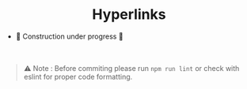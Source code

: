 <h1 align="center">Hyperlinks</h1>

- 🚧 Construction under progress 🚧
<br><br><br>

> ⚠ Note : Before commiting please run `npm run lint` or check with eslint for proper code formatting.